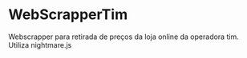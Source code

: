# WebScrapperTim
Webscrapper para retirada de preços da loja online da operadora tim. Utiliza nightmare.js
